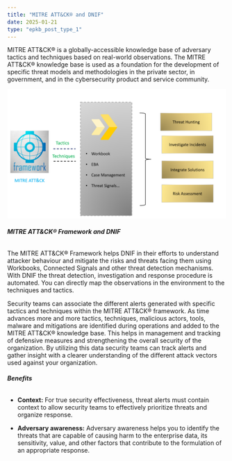 ```yaml
---
title: "MITRE ATT&CK® and DNIF"
date: 2025-01-21
type: "epkb_post_type_1"
---
```


MITRE ATT&CK® is a globally-accessible knowledge base of adversary tactics and techniques based on real-world observations. The MITRE ATT&CK® knowledge base is used as a foundation for the development of specific threat models and methodologies in the private sector, in government, and in the cybersecurity product and service community.

![](./images-mitreattackanddnif/MITREATTACkandDNIF.png)

###### **MITRE ATT&CK® Framework and DNIF**

The MITRE ATT&CK® Framework helps DNIF in their efforts to understand attacker behaviour and mitigate the risks and threats facing them using Workbooks, Connected Signals and other threat detection mechanisms. With DNIF the threat detection, investigation and response procedure is automated. You can directly map the observations in the environment to the techniques and tactics.

Security teams can associate the different alerts generated with specific tactics and techniques within the MITRE ATT&CK® framework. As time advances more and more tactics, techniques, malicious actors, tools, malware and mitigations are identified during operations and added to the MITRE ATT&CK® knowledge base. This helps in management and tracking of defensive measures and strengthening the overall security of the organization. By utilizing this data security teams can track alerts and gather insight with a clearer understanding of the different attack vectors used against your organization.

###### **Benefits**

- **Context:** For true security effectiveness, threat alerts must contain context to allow security teams to effectively prioritize threats and organize response.

- **Adversary awareness:** Adversary awareness helps you to identify the threats that are capable of causing harm to the enterprise data, its sensitivity, value, and other factors that contribute to the formulation of an appropriate response.
